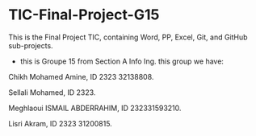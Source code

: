 # TIC-Final-Project-G15
This is the Final Project TIC, containing Word, PP, Excel, Git, and GitHub sub-projects. 

- this is Groupe 15 from Section A Info Ing. 
this group we have:

Chikh Mohamed Amine, ID 2323 32138808.

Sellali Mohamed, ID 2323.

Meghlaoui ISMAIL ABDERRAHIM, ID 232331593210.

Lisri Akram, ID 2323 31200815.
